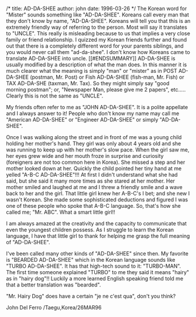 /*
title: AD-DA-SHEE
author: john
date: 1996-03-26
*/
The Korean word for "Mister" sounds something like "AD-DA-SHEE". Koreans call every man that they don't know by name, "AD-DA-SHEE". Koreans will tell you that this is an extremely friendly way of referring to the person. Most will say it translates to "UNCLE". This really is misleading because to us that implies a very close family or friend relationship. I quizzed my Korean friends further and found out that there is a completely different word for your parents siblings, and you would never call them "ad-da-shee". I don't know how Koreans came to translate AD-DA-SHEE into uncle. 
[[#ENDSUMMARY]]
AD-DA-SHEE is usually modified by a description of what the man does. In this manner it is much clearer what the meaning is simply "man" or "mister" as in POST AD-DA-SHEE (postman, Mr. Post) or Fish AD-DA-SHEE (fish-man, Mr. Fish) or TAX AD-DA-SHE (taxman, Mr. Tax). So they might simply say "good morning postman"; or, "Newspaper Man, please give me 2 papers", etc..... Clearly this is not the same as "UNCLE". 

My friends often refer to me as "JOHN AD-DA-SHEE". It is a polite appellate and I always answer to it! People who don't know my name may call me "American AD-DA-SHEE" or "Engineer AD-DA-SHEE" or simply "AD-DA-SHEE". 

Once I was walking along the street and in front of me was a young child holding her mother's hand. They girl was only about 4 years old and she was running to keep up with her mother's slow pace. When the girl saw me, her eyes grew wide and her mouth froze in surprise and curiosity (foreigners are not too common here in Korea). She missed a step and her mother looked down at her. Quickly the child pointed her tiny hand at me yelled "A-B-C AD-DA-SHEE"!!! At first I didn't understand what she had said, but she said it many more times as she stared at her mother. Her mother smiled and laughed at me and I threw a friendly smile and a wave back to her and the girl. That little girl knew her A-B-C's I bet; and she new I wasn't Korean. She made some sophisticated deductions and figured I was one of these people who spoke that A-B-C language. So, that's how she called me; "Mr. ABC". What a smart little girl!! 

I am always amazed at the creativity and the capacity to communicate that even the youngest children possess. As I struggle to learn the Korean language, I have that little girl to thank for helping me grasp the full meaning of "AD-DA-SHEE". 

I've been called many other kinds of "AD-DA-SHEE" since then. My favorite is "BEARDED AD-DA-SHEE" which in the Korean language sounds like "TURBO AD-DA-SHEE". It has that high-tech sound to it: "TURBO-MAN". The first time someone explained "TURBO" to me they said it means "hairy" as in "hairy dog"!! Luckily a more learned English speaking friend told me that a better translation was "bearded". 

"Mr. Hairy Dog" does have a certain "je ne c'est qua", don't you think?



John Del Ferro /Taegu,Korea/26MAR96
